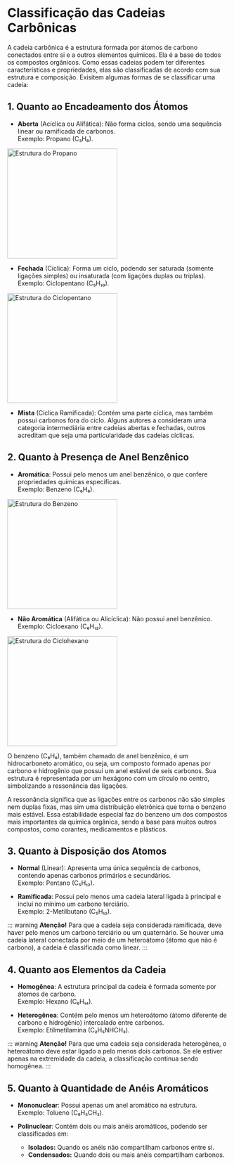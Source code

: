 # Classificação das Cadeias Carbônicas

A cadeia carbônica é a estrutura formada por átomos de carbono conectados entre si e a outros elementos químicos. Ela é a base de todos os compostos orgânicos. Como essas cadeias podem ter diferentes características e propriedades, elas são classificadas de acordo com sua estrutura e composição. Exisitem algumas formas de se classificar uma cadeia:

## **1. Quanto ao Encadeamento dos Átomos**

- **Aberta** (Acíclica ou Alifática): Não forma ciclos, sendo uma sequência linear ou ramificada de carbonos.  
  Exemplo: Propano (C₃H₈).

<img src="/images/propano.png" alt="Estrutura do Propano" width="250" />

- **Fechada** (Cíclica): Forma um ciclo, podendo ser saturada (somente ligações simples) ou insaturada (com ligações duplas ou triplas).  
  Exemplo: Ciclopentano (C₅H₁₀).

<img src="/images/ciclopentano.png" alt="Estrutura do Ciclopentano" width="250" />

- **Mista** (Cíclica Ramificada): Contém uma parte cíclica, mas também possui carbonos fora do ciclo. Alguns autores a consideram uma categoria intermediária entre cadeias abertas e fechadas, outros acreditam que seja uma particularidade das cadeias cíclicas.

## **2. Quanto à Presença de Anel Benzênico**

- **Aromática**: Possui pelo menos um anel benzênico, o que confere propriedades químicas específicas.  
  Exemplo: Benzeno (C₆H₆).

<img src="/images/benzeno.png" alt="Estrutura do Benzeno" width="250" />

- **Não Aromática** (Alifática ou Alicíclica): Não possui anel benzênico.  
  Exemplo: Cicloexano (C₆H₁₂).
  
<img src="/images/ciclohexano.png" alt="Estrutura do Ciclohexano" width="250" />

O benzeno (C₆H₆), também chamado de anel benzênico, é um hidrocarboneto aromático, ou seja, um composto formado apenas por carbono e hidrogênio que possui um anel estável de seis carbonos. Sua estrutura é representada por um hexágono com um círculo no centro, simbolizando a ressonância das ligações.

A ressonância significa que as ligações entre os carbonos não são simples nem duplas fixas, mas sim uma distribuição eletrônica que torna o benzeno mais estável. Essa estabilidade especial faz do benzeno um dos compostos mais importantes da química orgânica, sendo a base para muitos outros compostos, como corantes, medicamentos e plásticos.

## **3. Quanto à Disposição dos Atomos**

- **Normal** (Linear): Apresenta uma única sequência de carbonos, contendo apenas carbonos primários e secundários.  
  Exemplo: Pentano (C₅H₁₂).

- **Ramificada**: Possui pelo menos uma cadeia lateral ligada à principal e inclui no mínimo um carbono terciário.  
  Exemplo: 2-Metilbutano (C₅H₁₂).

::: warning **Atenção!** Para que a cadeia seja considerada ramificada, deve haver pelo menos um carbono terciário ou um quaternário. Se houver uma cadeia lateral conectada por meio de um heteroátomo (átomo que não é carbono), a cadeia é classificada como linear. 
:::

## **4. Quanto aos Elementos da Cadeia**

- **Homogênea**: A estrutura principal da cadeia é formada somente por átomos de carbono.  
  Exemplo: Hexano (C₆H₁₄).

- **Heterogênea**: Contém pelo menos um heteroátomo (átomo diferente de carbono e hidrogênio) intercalado entre carbonos.  
  Exemplo: Etilmetilamina (C₂H₅NHCH₃).

::: warning **Atenção!** Para que uma cadeia seja considerada heterogênea, o heteroátomo deve estar ligado a pelo menos dois carbonos. Se ele estiver apenas na extremidade da cadeia, a classificação continua sendo homogênea.
:::

## **5. Quanto à Quantidade de Anéis Aromáticos**

- **Mononuclear**: Possui apenas um anel aromático na estrutura.  
  Exemplo: Tolueno (C₆H₅CH₃).

- **Polinuclear**: Contém dois ou mais anéis aromáticos, podendo ser classificados em:
  - **Isolados:** Quando os anéis não compartilham carbonos entre si.
  - **Condensados:** Quando dois ou mais anéis compartilham carbonos.
